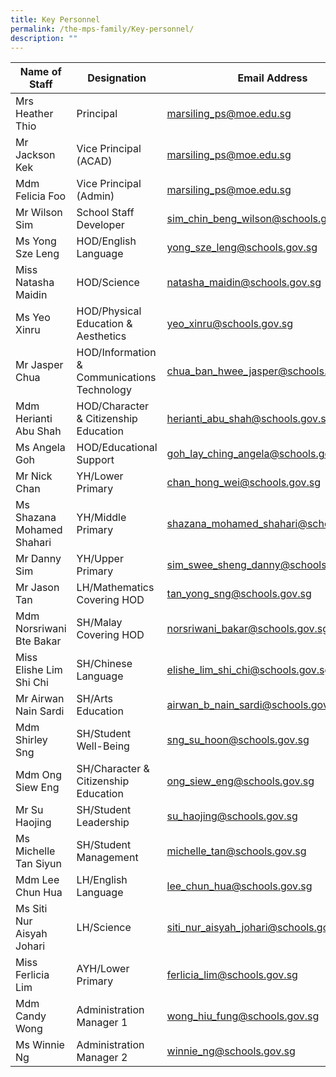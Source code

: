 ```yaml
---
title: Key Personnel
permalink: /the-mps-family/Key-personnel/
description: ""
---
```

| Name of Staff | Designation | Email Address |
| -------- | -------- | -------- |
| Mrs Heather Thio     | Principal     | marsiling_ps@moe.edu.sg     |
| Mr Jackson Kek     | Vice Principal (ACAD)     | marsiling_ps@moe.edu.sg     |
| Mdm Felicia Foo     | Vice Principal (Admin)     | marsiling_ps@moe.edu.sg     |
| Mr Wilson Sim     | School Staff Developer     | sim_chin_beng_wilson@schools.gov.sg     |
| Ms Yong Sze Leng     | HOD/English Language     | yong_sze_leng@schools.gov.sg     |
| Miss Natasha Maidin     | HOD/Science     | natasha_maidin@schools.gov.sg     |
| Ms Yeo Xinru     | HOD/Physical Education & Aesthetics     | yeo_xinru@schools.gov.sg     |
| Mr Jasper Chua     | HOD/Information & Communications Technology     | chua_ban_hwee_jasper@schools.gov.sg     |
| Mdm Herianti Abu Shah    | HOD/Character & Citizenship Education     | herianti_abu_shah@schools.gov.sg     |
| Ms Angela Goh     | HOD/Educational Support     | goh_lay_ching_angela@schools.gov.sg     |
| Mr Nick Chan     | YH/Lower Primary     | chan_hong_wei@schools.gov.sg     |
| Ms Shazana Mohamed Shahari     | YH/Middle Primary     | shazana_mohamed_shahari@schools.gov.sg     |
| Mr Danny Sim     | YH/Upper Primary    | sim_swee_sheng_danny@schools.gov.sg     |
| Mr Jason Tan     | LH/Mathematics Covering HOD     | tan_yong_sng@schools.gov.sg     |
| Mdm Norsriwani Bte Bakar     | SH/Malay Covering HOD     | norsriwani_bakar@schools.gov.sg     |
| Miss Elishe Lim Shi Chi     | SH/Chinese Language     | elishe_lim_shi_chi@schools.gov.sg     |
| Mr Airwan Nain Sardi     | SH/Arts Education     | airwan_b_nain_sardi@schools.gov.sg     |
| Mdm Shirley Sng     | SH/Student Well-Being     | sng_su_hoon@schools.gov.sg     |
| Mdm Ong Siew Eng     | SH/Character & Citizenship Education     | ong_siew_eng@schools.gov.sg     |
| Mr Su Haojing     | SH/Student Leadership     | su_haojing@schools.gov.sg     |
| Ms Michelle Tan Siyun     | SH/Student Management     | michelle_tan@schools.gov.sg     |
| Mdm Lee Chun Hua     | LH/English Language     | lee_chun_hua@schools.gov.sg     |
| Ms Siti Nur Aisyah Johari     | LH/Science    | siti_nur_aisyah_johari@schools.gov.sg     |
| Miss Ferlicia Lim    | AYH/Lower Primary     | ferlicia_lim@schools.gov.sg    |
| Mdm Candy Wong    | Administration Manager 1  | wong_hiu_fung@schools.gov.sg     |
| Ms Winnie Ng     | Administration Manager 2     | winnie_ng@schools.gov.sg     |